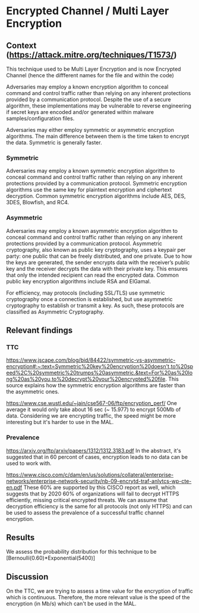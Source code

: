 # Encrypted Channel / Multi Layer Encryption

## Context (https://attack.mitre.org/techniques/T1573/)

This technique used to be Multi Layer Encryption and is now Encrypted Channel (hence the diffferent names for the file and within the code)

Adversaries may employ a known encryption algorithm to conceal command and control traffic rather than relying on any inherent protections provided by a communication protocol. Despite the use of a secure algorithm, these implementations may be vulnerable to reverse engineering if secret keys are encoded and/or generated within malware samples/configuration files.

Adversaries may either employ symmetric or asymmetric encryption algorithms. The main difference between them is the time taken to encrypt the data. Symmetric is generally faster.

### Symmetric 

Adversaries may employ a known symmetric encryption algorithm to conceal command and control traffic rather than relying on any inherent protections provided by a communication protocol. Symmetric encryption algorithms use the same key for plaintext encryption and ciphertext decryption. Common symmetric encryption algorithms include AES, DES, 3DES, Blowfish, and RC4.

### Asymmetric 

Adversaries may employ a known asymmetric encryption algorithm to conceal command and control traffic rather than relying on any inherent protections provided by a communication protocol. Asymmetric cryptography, also known as public key cryptography, uses a keypair per party: one public that can be freely distributed, and one private. Due to how the keys are generated, the sender encrypts data with the receiver’s public key and the receiver decrypts the data with their private key. This ensures that only the intended recipient can read the encrypted data. Common public key encryption algorithms include RSA and ElGamal.

For efficiency, may protocols (including SSL/TLS) use symmetric cryptography once a connection is established, but use asymmetric cryptography to establish or transmit a key. As such, these protocols are classified as Asymmetric Cryptography.

## Relevant findings 

### TTC 
https://www.jscape.com/blog/bid/84422/symmetric-vs-asymmetric-encryption#:~:text=Symmetric%20key%20encryption%20doesn't,to%20speed%2C%20symmetric%20trumps%20asymmetric.&text=For%20as%20long%20as%20you,to%20decrypt%20your%20encrypted%20file.
This source explains how the symmetric encryption algorithms are faster than the asymmetric ones.

https://www.cse.wustl.edu/~jain/cse567-06/ftp/encryption_perf/
One average it would only take about 16 sec (~ 15.977) to encrypt 500Mb of data. Considering we are encrypting traffic, the speed might be more interesting but it's harder to use in the MAL. 

### Prevalence
https://arxiv.org/ftp/arxiv/papers/1312/1312.3183.pdf
In the abstract, it's suggested that in 60 percont of cases, encryption leads to no data can be used to work with.

https://www.cisco.com/c/dam/en/us/solutions/collateral/enterprise-networks/enterprise-network-security/nb-09-encrytd-traf-anlytcs-wp-cte-en.pdf
These 60% are supported by this CISCO report as well, which suggests that by 2020  60% of organizations will fail to decrypt HTTPS efficiently, missing critical encrypted threats. We can assume that decryption efficiency is the same for all protocols (not only HTTPS) and can be used to assess the prevalence of a successful traffic channel encryption.

## Results

We assess the probability distribution for this technique to be [Bernoulli(0.60)*Exponential(5400)]

## Discussion

On the TTC, we are trying to assess a time value for the encryption of traffic which is continuous. Therefore, the more relevant value is the speed of the encryption (in Mb/s) which can't be used in the MAL. 